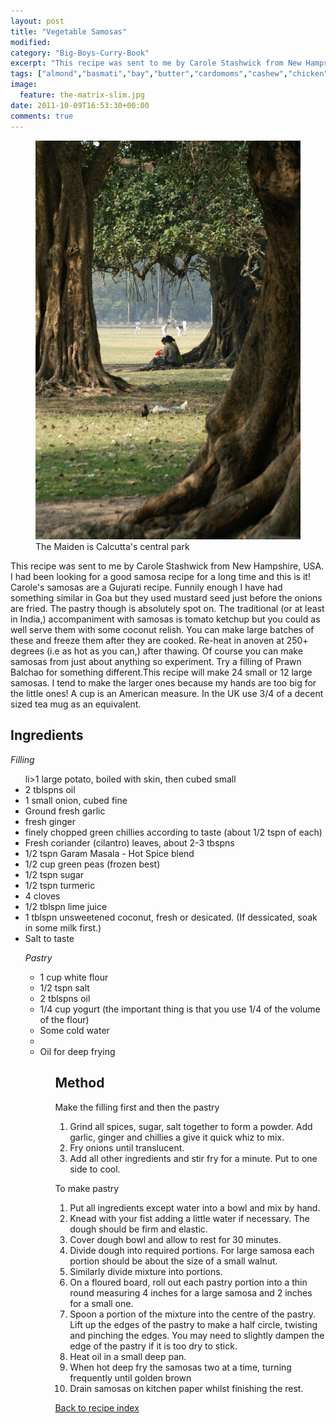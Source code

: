 ```yaml
---
layout: post
title: "Vegetable Samosas"
modified:
category: "Big-Boys-Curry-Book"
excerpt: "This recipe was sent to me by Carole Stashwick from New Hampshire, USA. I had"
tags: ["almond","basmati","bay","butter","cardomoms","cashew","chicken","cinnamon","cloves","cumin","ghee","lamb","mace","nuts","pepper","rice","saffron","turmeric"]
image:
  feature: the-matrix-slim.jpg
date: 2011-10-09T16:53:30+00:00
comments: true
---
```


<figure>
	<a href="/images/bbcb/pict1445.jpg" alt="Maiden, Calcutta, India" title="Maiden, Calcutta, India &#169; Ashley Kitson 12/09/2011"><img src="/images/bbcb/pict1445.jpg"/></a>
	<figcaption>The Maiden is Calcutta's central park</figcaption>
</figure>

This recipe was sent to me by Carole Stashwick from New Hampshire, USA. I had been looking for a good samosa recipe for a long time and this is it! Carole's samosas are a Gujurati recipe. Funnily enough I have had something similar in Goa but they used mustard seed just before the onions are fried. The pastry though is absolutely spot on. The traditional (or at least in India,) accompaniment with samosas is tomato ketchup but you could as well serve them with some coconut relish. You can make large batches of these and freeze them after they are cooked. Re-heat in anoven at 250+ degrees (i.e as hot as you can,) after thawing. Of course you can make samosas from just about anything so experiment. Try a filling of Prawn Balchao for something different.This recipe will make 24 small or 12 large samosas. I tend to make the larger ones because my hands are too big for the little ones! A cup is an American measure. In the UK use 3/4 of a decent sized tea mug as an equivalent.
        
## Ingredients
        
<p><em>Filling</em></p><ul>li>1 large potato, boiled with skin, then cubed small</li><li>2 tblspns oil</li><li>1 small onion, cubed fine</li><li>Ground fresh garlic</li><li>fresh ginger</li><li>finely chopped green chillies according to taste (about 1/2 tspn of  each)</li><li>Fresh coriander (cilantro) leaves, about 2-3 tbspns</li><li>1/2 tspn Garam Masala - Hot Spice blend</li><li>1/2 cup green peas (frozen best)</li><li>1/2 tspn sugar </li><li>1/2 tspn turmeric</li><li>4 cloves</li><li>1/2 tblspn lime juice </li><li>1 tblspn unsweetened coconut, fresh or desicated. (If  dessicated, soak in some milk first.)</li><li>Salt to taste</li</ul><p><em>Pastry</em></p><ul><li>1 cup white flour</li><li>1/2 tspn salt</li><li>2 tblspns oil</li><li>1/4 cup yogurt (the important thing is that you use 1/4 of the volume of the flour)</li><li>Some cold water</li><li></li><li>Oil for deep frying</li><ul>
        
## Method

<p>Make the filling first and then the pastry</p>  <ol><li>Grind all spices, sugar, salt together to form a powder. Add garlic,  ginger and chillies a give it quick whiz to mix.</li><li>Fry onions until translucent.</li><li>Add all other ingredients and stir fry for a minute. Put to one side to cool.</li></ol> <p>To make pastry</p><ol><li>Put all ingredients except water into a bowl and mix by  hand. </li><li>Knead with your fist adding a little water if necessary. The dough should be firm and  elastic.</li><li>Cover dough bowl and allow to rest for 30 minutes.</li><li>Divide dough into required portions. For large samosa each portion  should be about the size of a small walnut.</li><li>Similarly divide mixture into portions.</li><li>On a floured board, roll out each pastry portion into a thin round measuring 4 inches  for a large samosa and 2 inches for a small one.</li><li>Spoon a portion of the mixture into the centre of the pastry. Lift up the edges of the  pastry to make a half circle, twisting and pinching the edges. You may need to slightly  dampen the edge of the pastry if it is too dry to stick.</li><li>Heat oil in a small deep pan. </li><li>When hot deep fry the samosas two at a time, turning frequently until golden brown</li><li>Drain samosas on kitchen paper whilst finishing the rest.</li></ol>   

<a href="/bbcb">Back to recipe index</a>      